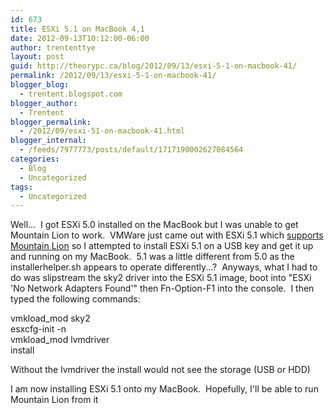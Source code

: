 ```yaml
---
id: 673
title: ESXi 5.1 on MacBook 4,1
date: 2012-09-13T10:12:00-06:00
author: trententtye
layout: post
guid: http://theorypc.ca/blog/2012/09/13/esxi-5-1-on-macbook-41/
permalink: /2012/09/13/esxi-5-1-on-macbook-41/
blogger_blog:
  - trentent.blogspot.com
blogger_author:
  - Trentent
blogger_permalink:
  - /2012/09/esxi-51-on-macbook-41.html
blogger_internal:
  - /feeds/7977773/posts/default/1717190002627084564
categories:
  - Blog
  - Uncategorized
tags:
  - Uncategorized
---
```

Well... &nbsp;I got ESXi 5.0 installed on the MacBook but I was unable to get Mountain Lion to work. &nbsp;VMWare just came out with ESXi 5.1 which [supports Mountain Lion](https://blogs.vmware.com/guestosguide/2012/09/mac-os-x-10-8-mountain-lion.html) so I attempted to install ESXi 5.1 on a USB key and get it up and running on my MacBook. &nbsp;5.1 was a little different from 5.0 as the installerhelper.sh appears to operate differently...? &nbsp;Anyways, what I had to do was slipstream the sky2 driver into the ESXi 5.1 image, boot into "ESXi 'No Network Adapters Found'" then Fn-Option-F1 into the console. &nbsp;I then typed the following commands:

vmkload_mod sky2  
esxcfg-init -n  
vmkload_mod lvmdriver  
install

Without the lvmdriver the install would not see the storage (USB or HDD)

I am now installing ESXi 5.1 onto my MacBook. &nbsp;Hopefully, I'll be able to run Mountain Lion from it 



<!-- AddThis Advanced Settings generic via filter on the_content -->

<!-- AddThis Share Buttons generic via filter on the_content -->